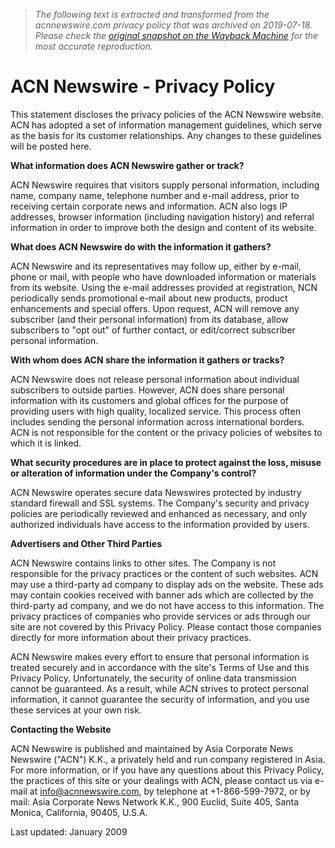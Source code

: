 > *The following text is extracted and transformed from the acnnewswire.com privacy policy that was archived on 2019-07-18. Please check the [original snapshot on the Wayback Machine](https://web.archive.org/web/20190718082629id_/http%3A//www.acnnewswire.com/privacy) for the most accurate reproduction.*

# ACN Newswire - Privacy Policy

This statement discloses the privacy policies of the ACN Newswire website. ACN has adopted a set of information management guidelines, which serve as the basis for its customer relationships. Any changes to these guidelines will be posted here. 

**What information does ACN Newswire gather or track?**

ACN Newswire requires that visitors supply personal information, including name, company name, telephone number and e-mail address, prior to receiving certain corporate news and information. ACN also logs IP addresses, browser information (including navigation history) and referral information in order to improve both the design and content of its website. 

**What does ACN Newswire do with the information it gathers?**

ACN Newswire and its representatives may follow up, either by e-mail, phone or mail, with people who have downloaded information or materials from its website. Using the e-mail addresses provided at registration, NCN periodically sends promotional e-mail about new products, product enhancements and special offers. Upon request, ACN will remove any subscriber (and their personal information) from its database, allow subscribers to "opt out" of further contact, or edit/correct subscriber personal information. 

**With whom does ACN share the information it gathers or tracks?**

ACN Newswire does not release personal information about individual subscribers to outside parties. However, ACN does share personal information with its customers and global offices for the purpose of providing users with high quality, localized service. This process often includes sending the personal information across international borders. ACN is not responsible for the content or the privacy policies of websites to which it is linked. 

**What security procedures are in place to protect against the loss, misuse or alteration of information under the Company's control?**

ACN Newswire operates secure data Newswires protected by industry standard firewall and SSL systems. The Company's security and privacy policies are periodically reviewed and enhanced as necessary, and only authorized individuals have access to the information provided by users. 

**Advertisers and Other Third Parties**

ACN Newswire contains links to other sites. The Company is not responsible for the privacy practices or the content of such websites. ACN may use a third-party ad company to display ads on the website. These ads may contain cookies received with banner ads which are collected by the third-party ad company, and we do not have access to this information. The privacy practices of companies who provide services or ads through our site are not covered by this Privacy Policy. Please contact those companies directly for more information about their privacy practices. 

ACN Newswire makes every effort to ensure that personal information is treated securely and in accordance with the site's Terms of Use and this Privacy Policy. Unfortunately, the security of online data transmission cannot be guaranteed. As a result, while ACN strives to protect personal information, it cannot guarantee the security of information, and you use these services at your own risk. 

**Contacting the Website**

ACN Newswire is published and maintained by Asia Corporate News Newswire ("ACN") K.K., a privately held and run company registered in Asia. For more information, or if you have any questions about this Privacy Policy, the practices of this site or your dealings with ACN, please contact us via e-mail at [info@acnnewswire.com](mailto:info@acnnewswire.com), by telephone at +1-866-599-7972, or by mail: Asia Corporate News Network K.K., 900 Euclid, Suite 405, Santa Monica, California, 90405, U.S.A. 

Last updated: January 2009 
